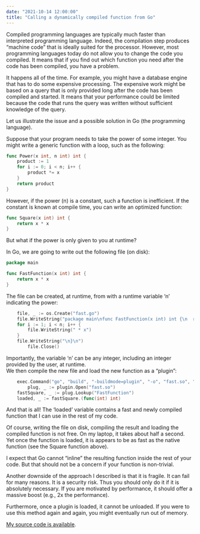 ```yaml
---
date: "2021-10-14 12:00:00"
title: "Calling a dynamically compiled function from Go"
---
```




Compiled programming languages are typically much faster than interpreted programming language. Indeed, the compilation step produces &ldquo;machine code&rdquo; that is ideally suited for the processor. However, most programming languages today do not allow you to change the code you compiled. It means that if you find out which function you need after the code has been compiled, you have a problem.

It happens all of the time. For example, you might have a database engine that has to do some expensive processing. The expensive work might be based on a query that is only provided long after the code has been compiled and started. It means that your performance could be limited because the code that runs the query was written without sufficient knowledge of the query.

Let us illustrate the issue and a possible solution in Go (the programming language).

Suppose that your program needs to take the power of some integer. You might write a generic function with a loop, such as the following:
```Go
func Power(x int, n int) int {
	product := 1
	for i := 0; i < n; i++ {
		product *= x
	}
	return product
}
```


However, if the power (n) is a constant, such a function is inefficient. If the constant is known at compile time, you can write an optimized function:
```Go
func Square(x int) int {
	return x * x
}
```


But what if the power is only given to you at runtime?

In Go, we are going to write out the following file (on disk):
```Go
package main

func FastFunction(x int) int {
	return x * x
}

```


The file can be created, at runtime, from with a runtime variable &lsquo;n&rsquo; indicating the power:
```Go
	file, _ := os.Create("fast.go")
	file.WriteString("package main\nfunc FastFunction(x int) int {\n  return x")
	for i := 1; i < n; i++ {
		file.WriteString(" * x")
	}
	file.WriteString("\n}\n")
        file.Close()
```


Importantly, the variable &lsquo;n&rsquo; can be any integer, including an integer provided by the user, at runtime.<br/>
We then compile the new file and load the new function as a &ldquo;plugin&rdquo;:
```Go
	exec.Command("go", "build", "-buildmode=plugin", "-o", "fast.so", "fast.go").Output() 
        plug, _ := plugin.Open("fast.so")
	fastSquare, _ := plug.Lookup("FastFunction")
	loaded, _ := fastSquare.(func(int) int)
```


And that is all! The &lsquo;loaded&rsquo; variable contains a fast and newly compiled function that I can use in the rest of my code.

Of course, writing the file on disk, compiling the result and loading the compiled function is not free. On my laptop, it takes about half a second. Yet once the function is loaded, it is appears to be as fast as the native function (see the Square function above).

I expect that Go cannot &ldquo;inline&rdquo; the resulting function inside the rest of your code. But that should not be a concern if your function is non-trivial.

Another downside of the approach I described is that it is fragile. It can fail for many reasons. It is a security risk. Thus you should only do it if it is absolutely necessary. If you are motivated by performance, it should offer a massive boost (e.g., 2x the performance).

Furthermore, once a plugin is loaded, it cannot be unloaded. If you were to use this method again and again, you might eventually run out of memory.

[My source code is available](https://github.com/lemire/Code-used-on-Daniel-Lemire-s-blog/tree/master/2021/10/14).

